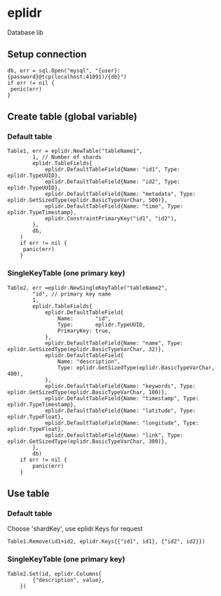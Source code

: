 # eplidr
 
Database lib

## Setup connection
```
db, err = sql.Open("mysql", "{user}:{password}@tcp(localhost:41091)/{db}")
if err != nil {
 penic(err)
}
```
## Create table (global variable)
### Default table
```
Table1, err = eplidr.NewTable("tableName1",
		1, // Number of shards
		eplidr.TableFields{
			eplidr.DefaultTableField{Name: "id1", Type: eplidr.TypeUUID},
			eplidr.DefaultTableField{Name: "id2", Type: eplidr.TypeUUID},
			eplidr.DefaultTableField{Name: "metadata", Type: eplidr.GetSizedType(eplidr.BasicTypeVarChar, 500)},
			eplidr.DefaultTableField{Name: "time", Type: eplidr.TypeTimestamp},
			eplidr.ConstraintPrimaryKey("id1", "id2"),
		},
		db,
	)
	if err != nil {
	 panic(err)
	}
```
### SingleKeyTable (one primary key) 
```
Table2, err =eplidr.NewSingleKeyTable("tableName2",
		"id", // primary key name
		1,
		eplidr.TableFields{
			eplidr.DefaultTableField{
				Name:       "id",
				Type:       eplidr.TypeUUID,
				PrimaryKey: true,
			},
			eplidr.DefaultTableField{Name: "name", Type: eplidr.GetSizedType(eplidr.BasicTypeVarChar, 32)},
			eplidr.DefaultTableField{
				Name: "description",
				Type: eplidr.GetSizedType(eplidr.BasicTypeVarChar, 400),
			},
			eplidr.DefaultTableField{Name: "keywords", Type: eplidr.GetSizedType(eplidr.BasicTypeVarChar, 100)},
			eplidr.DefaultTableField{Name: "timestamp", Type: eplidr.TypeTimestamp},
			eplidr.DefaultTableField{Name: "latitude", Type: eplidr.TypeFloat},
			eplidr.DefaultTableField{Name: "longitude", Type: eplidr.TypeFloat},
			eplidr.DefaultTableField{Name: "link", Type: eplidr.GetSizedType(eplidr.BasicTypeVarChar, 300)},
		},
		db)
	if err != nil {
		panic(err)
	}
```

## Use table
### Default table
Choose 'shardKey', use eplidr.Keys for request
```
Table1.Remove(id1+id2, eplidr.Keys{{"id1", id1}, {"id2", id2}})
```
### SingleKeyTable (one primary key) 
```
Table2.Set(id, eplidr.Columns{
		{"description", value},
	})
```
